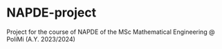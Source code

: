 # NAPDE-project
Project for the course of NAPDE of the MSc Mathematical Engineering @ PoliMi (A.Y. 2023/2024)

